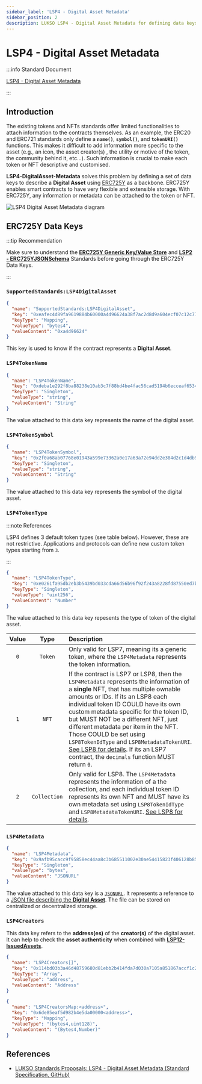 ```yaml
---
sidebar_label: 'LSP4 - Digital Asset Metadata'
sidebar_position: 2
description: LUKSO LSP4 - Digital Asset Metadata for defining data keys to describe a Digital Asset.
---
```


# LSP4 - Digital Asset Metadata

:::info Standard Document

[LSP4 - Digital Asset Metadata](https://github.com/lukso-network/LIPs/blob/main/LSPs/LSP-4-DigitalAsset-Metadata.md)

:::

## Introduction

The existing tokens and NFTs standards offer limited functionalities to attach information to the contracts themselves. As an example, the ERC20 and ERC721 standards only define a **`name()`**, **`symbol()`**, and **`tokenURI()`** functions. This makes it difficult to add information more specific to the asset (e.g., an icon, the asset creator(s) , the utility or motive of the token, the community behind it, etc...). Such information is crucial to make each token or NFT descriptive and customised.

**LSP4-DigitalAsset-Metadata** solves this problem by defining a set of data keys to describe a **Digital Asset** using [ERC725Y](https://github.com/ERC725Alliance/ERC725/blob/main/docs/ERC-725.md#erc725y) as a backbone. ERC725Y enables smart contracts to have very flexible and extensible storage. With ERC725Y, any information or metadata can be attached to the token or NFT.

![LSP4 Digital Asset Metadata diagram](/img/standards/lsp4/lsp4-digital-asset-metadata-diagram.png)

## ERC725Y Data Keys

:::tip Recommendation

Make sure to understand the **[ERC725Y Generic Key/Value Store](../lsp-background/erc725.md#erc725y---generic-data-keyvalue-store)** and **[LSP2 - ERC725YJSONSchema](../generic-standards/lsp2-json-schema.md)** Standards before going through the ERC725Y Data Keys.

:::

### `SupportedStandards:LSP4DigitalAsset`

```json
{
  "name": "SupportedStandards:LSP4DigitalAsset",
  "key": "0xeafec4d89fa9619884b60000a4d96624a38f7ac2d8d9a604ecf07c12c77e480c",
  "keyType": "Mapping",
  "valueType": "bytes4",
  "valueContent": "0xa4d96624"
}
```

This key is used to know if the contract represents a **Digital Asset**.

### `LSP4TokenName`

```json
{
  "name": "LSP4TokenName",
  "key": "0xdeba1e292f8ba88238e10ab3c7f88bd4be4fac56cad5194b6ecceaf653468af1",
  "keyType": "Singleton",
  "valueType": "string",
  "valueContent": "String"
}
```

The value attached to this data key represents the name of the digital asset.

### `LSP4TokenSymbol`

```json
{
  "name": "LSP4TokenSymbol",
  "key": "0x2f0a68ab07768e01943a599e73362a0e17a63a72e94dd2e384d2c1d4db932756",
  "keyType": "Singleton",
  "valueType": "string",
  "valueContent": "String"
}
```

The value attached to this data key represents the symbol of the digital asset.

### `LSP4TokenType`

:::note References

LSP4 defines 3 default token types (see table below). However, these are not restrictive. Applications and protocols can define new custom token types starting from `3`.

:::

```json
{
  "name": "LSP4TokenType",
  "key": "0xe0261fa95db2eb3b5439bd033cda66d56b96f92f243a8228fd87550ed7bdfdb3",
  "keyType": "Singleton",
  "valueType": "uint256",
  "valueContent": "Number"
}
```

The value attached to this data key repesents the type of token of the digital asset.

| Value |     Type     | Description                                                                                                                                                                                                                                                                                                                                                                                                                                                                                                                                                                                     |
| :---: | :----------: | :---------------------------------------------------------------------------------------------------------------------------------------------------------------------------------------------------------------------------------------------------------------------------------------------------------------------------------------------------------------------------------------------------------------------------------------------------------------------------------------------------------------------------------------------------------------------------------------------- |
|  `0`  |   `Token`    | Only valid for LSP7, meaning its a generic token, where the `LSP4Metadata` represents the token information.                                                                                                                                                                                                                                                                                                                                                                                                                                                                                    |
|  `1`  |    `NFT`     | If the contract is LSP7 or LSP8, then the `LSP4Metadata` represents the information of a **single** NFT, that has multiple ownable amounts or IDs. If its an LSP8 each individual token ID COULD have its own custom metadata specific for the token ID, but MUST NOT be a different NFT, just different metadata per item in the NFT. Those COULD be set using `LSP8TokenIdType` and `LSP8MetadataTokenURI`. [See LSP8 for details](https://github.com/lukso-network/LIPs/blob/main/LSPs/LSP-8-IdentifiableDigitalAsset.md). If its an LSP7 contract, the `decimals` function MUST return `0`. |
|  `2`  | `Collection` | Only valid for LSP8. The `LSP4Metadata` represents the information of a the collection, and each individual token ID represents its own NFT and MUST have its own metadata set using `LSP8TokenIdType` and `LSP8MetadataTokenURI`. [See LSP8 for details](https://github.com/lukso-network/LIPs/blob/main/LSPs/LSP-8-IdentifiableDigitalAsset.md).                                                                                                                                                                                                                                              |

### `LSP4Metadata`

```json
{
  "name": "LSP4Metadata",
  "key": "0x9afb95cacc9f95858ec44aa8c3b685511002e30ae54415823f406128b85b238e",
  "keyType": "Singleton",
  "valueType": "bytes",
  "valueContent": "JSONURL"
}
```

The value attached to this data key is a [`JSONURL`](https://github.com/lukso-network/LIPs/blob/main/LSPs/LSP-2-ERC725YJSONSchema.md#jsonurl). It represents a reference to a [JSON file describing the **Digital Asset**](https://github.com/lukso-network/LIPs/blob/main/LSPs/LSP-4-DigitalAsset-Metadata.md#lsp4metadata). The file can be stored on centralized or decentralized storage.

### `LSP4Creators`

This data key refers to the **address(es)** of the **creator(s)** of the digital asset. It can help to check the **asset authenticity** when combined with **[LSP12-IssuedAssets](../universal-profile/lsp12-issued-assets.md)**.

```json
{
  "name": "LSP4Creators[]",
  "key": "0x114bd03b3a46d48759680d81ebb2b414fda7d030a7105a851867accf1c2352e7",
  "keyType": "Array",
  "valueType": "address",
  "valueContent": "Address"
}
```

```json
{
  "name": "LSP4CreatorsMap:<address>",
  "key": "0x6de85eaf5d982b4e5da00000<address>",
  "keyType": "Mapping",
  "valueType": "(bytes4,uint128)",
  "valueContent": "(Bytes4,Number)"
}
```

## References

- [LUKSO Standards Proposals: LSP4 - Digital Asset Metadata (Standard Specification, GitHub)](https://github.com/lukso-network/LIPs/blob/main/LSPs/LSP-4-DigitalAsset-Metadata.md)

